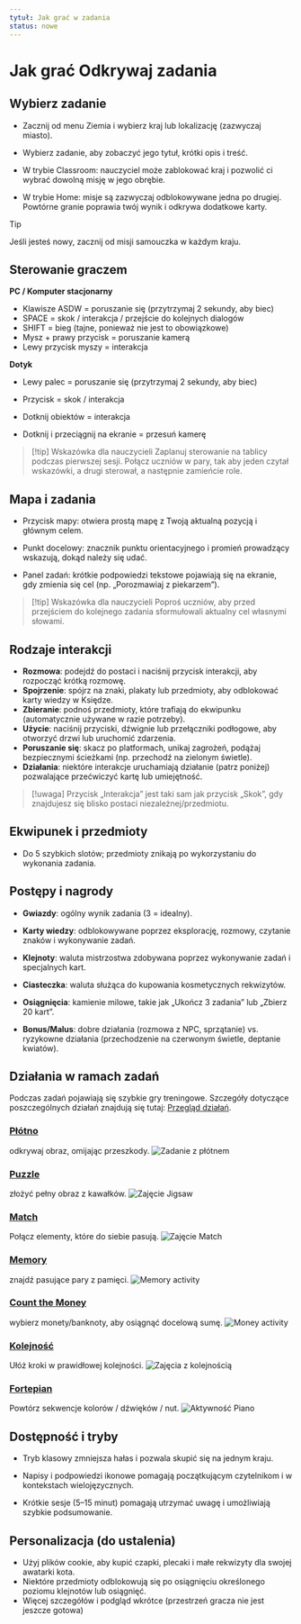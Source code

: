 ```yaml
---
tytuł: Jak grać w zadania
status: nowe
---
```

# Jak grać Odkrywaj zadania <Badge type="tip" text=„new” />

## Wybierz zadanie
- Zacznij od menu Ziemia i wybierz kraj lub lokalizację (zazwyczaj miasto).
- Wybierz zadanie, aby zobaczyć jego tytuł, krótki opis i treść.
  
- W trybie Classroom: nauczyciel może zablokować kraj i pozwolić ci wybrać dowolną misję w jego obrębie.  
- W trybie Home: misje są zazwyczaj odblokowywane jedna po drugiej. Powtórne granie poprawia twój wynik i odkrywa dodatkowe karty.  

> [!tip]
> Jeśli jesteś nowy, zacznij od misji samouczka w każdym kraju.  

## Sterowanie graczem
**PC / Komputer stacjonarny**
  
- Klawisze ASDW = poruszanie się (przytrzymaj 2 sekundy, aby biec)
- SPACE = skok / interakcja / przejście do kolejnych dialogów
- SHIFT = bieg (tajne, ponieważ nie jest to obowiązkowe)
- Mysz + prawy przycisk = poruszanie kamerą
- Lewy przycisk myszy = interakcja

**Dotyk**
- Lewy palec = poruszanie się (przytrzymaj 2 sekundy, aby biec)
  
- Przycisk = skok / interakcja
- Dotknij obiektów = interakcja
- Dotknij i przeciągnij na ekranie = przesuń kamerę
> [!tip] Wskazówka dla nauczycieli
> Zaplanuj sterowanie na tablicy podczas pierwszej sesji. Połącz uczniów w pary, tak aby jeden czytał wskazówki, a drugi sterował, a następnie zamieńcie role.

## Mapa i zadania
- Przycisk mapy: otwiera prostą mapę z Twoją aktualną pozycją i głównym celem.
  
- Punkt docelowy: znacznik punktu orientacyjnego i promień prowadzący wskazują, dokąd należy się udać.
- Panel zadań: krótkie podpowiedzi tekstowe pojawiają się na ekranie, gdy zmienia się cel (np. „Porozmawiaj z piekarzem”).

> [!tip] Wskazówka dla nauczycieli
> Poproś uczniów, aby przed przejściem do kolejnego zadania sformułowali aktualny cel własnymi słowami.

## Rodzaje interakcji
- **Rozmowa**: podejdź do postaci i naciśnij przycisk interakcji, aby rozpocząć krótką rozmowę.
- **Spojrzenie**: spójrz na znaki, plakaty lub przedmioty, aby odblokować karty wiedzy w Księdze.
- **Zbieranie**: podnoś przedmioty, które trafiają do ekwipunku (automatycznie używane w razie potrzeby).
- **Użycie**: naciśnij przyciski, dźwignie lub przełączniki podłogowe, aby otworzyć drzwi lub uruchomić zdarzenia.
- **Poruszanie się**: skacz po platformach, unikaj zagrożeń, podążaj bezpiecznymi ścieżkami (np. przechodź na zielonym świetle).
- **Działania**: niektóre interakcje uruchamiają działanie (patrz poniżej) pozwalające przećwiczyć kartę lub umiejętność.
> [!uwaga]
> Przycisk „Interakcja” jest taki sam jak przycisk „Skok”, gdy znajdujesz się blisko postaci niezależnej/przedmiotu.

## Ekwipunek i przedmioty
- Do 5 szybkich slotów; przedmioty znikają po wykorzystaniu do wykonania zadania.

## Postępy i nagrody
- **Gwiazdy**: ogólny wynik zadania (3 = idealny).
- **Karty wiedzy**: odblokowywane poprzez eksplorację, rozmowy, czytanie znaków i wykonywanie zadań.
- **Klejnoty**: waluta mistrzostwa zdobywana poprzez wykonywanie zadań i specjalnych kart.
  
- **Ciasteczka**: waluta służąca do kupowania kosmetycznych rekwizytów.
- **Osiągnięcia**: kamienie milowe, takie jak „Ukończ 3 zadania” lub „Zbierz 20 kart”.
- **Bonus/Malus**: dobre działania (rozmowa z NPC, sprzątanie) vs. ryzykowne działania (przechodzenie na czerwonym świetle, deptanie kwiatów).
  
## Działania w ramach zadań
Podczas zadań pojawiają się szybkie gry treningowe. Szczegóły dotyczące poszczególnych działań znajdują się tutaj: [Przegląd działań](../content/activities/index.md).

### [Płótno](../content/activities/index.md#CleanCanvas)  
odkrywaj obraz, omijając przeszkody.
![Zadanie z płótnem](../../assets/img/content/activities/activity_CleanCanvas.jpg)

### [Puzzle](../content/activities/index.md#JigsawPuzzle)
złożyć pełny obraz z kawałków. 
![Zajęcie Jigsaw](../../assets/img/content/activities/activity_JigsawPuzzle.jpg)

### [Match](../content/activities/index.md#Match)
Połącz elementy, które do siebie pasują.
![Zajęcie Match](../../assets/img/content/activities/activity_Match.jpg)
  
### [Memory](../content/activities/index.md#Memory)
znajdź pasujące pary z pamięci.
![Memory activity](../../assets/img/content/activities/activity_Memory.jpg)
  
### [Count the Money](../content/activities/index.md#MoneyCount)
wybierz monety/banknoty, aby osiągnąć docelową sumę.
![Money activity](../../assets/img/content/activities/activity_MoneyCount.jpg)
  
### [Kolejność](../content/activities/index.md#Order)
Ułóż kroki w prawidłowej kolejności.
![Zajęcia z kolejnością](../../assets/img/content/activities/activity_Order.jpg)

### [Fortepian](../content/activities/index.md#Piano)
Powtórz sekwencje kolorów / dźwięków / nut. 
![Aktywność Piano](../../assets/img/content/activities/activity_Piano.jpg)

## Dostępność i tryby
- Tryb klasowy zmniejsza hałas i pozwala skupić się na jednym kraju.
- Napisy i podpowiedzi ikonowe pomagają początkującym czytelnikom i w kontekstach wielojęzycznych.
  
- Krótkie sesje (5–15 minut) pomagają utrzymać uwagę i umożliwiają szybkie podsumowanie.

## Personalizacja (do ustalenia)
- Użyj plików cookie, aby kupić czapki, plecaki i małe rekwizyty dla swojej awatarki kota.
- Niektóre przedmioty odblokowują się po osiągnięciu określonego poziomu klejnotów lub osiągnięć.
- Więcej szczegółów i podgląd wkrótce (przestrzeń gracza nie jest jeszcze gotowa)
  
